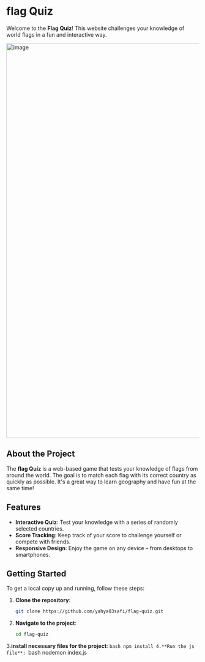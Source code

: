 # flag Quiz

Welcome to the **Flag Quiz**! This website challenges your knowledge of world flags in a fun and interactive way.

<img width="1033" alt="image" src="https://github.com/user-attachments/assets/2edf4266-a8dc-4c10-9ca4-7c7a502ef61a">


## About the Project

The **flag Quiz** is a web-based game that tests your knowledge of flags from around the world. The goal is to match each flag with its correct country as quickly as possible. It's a great way to learn geography and have fun at the same time!

## Features

- **Interactive Quiz**: Test your knowledge with a series of randomly selected countries.
- **Score Tracking**: Keep track of your score to challenge yourself or compete with friends.
- **Responsive Design**: Enjoy the game on any device – from desktops to smartphones.

## Getting Started

To get a local copy up and running, follow these steps:

1. **Clone the repository**:
   ```bash
   git clone https://github.com/yahya03safi/flag-quiz.git

2. **Navigate to the project**:
     ```bash
     cd flag-quiz
3.**install necessary files for the project**:
    ```bash
    npm install
4.**Run the js file**:
    ```bash
    nodemon index.js

